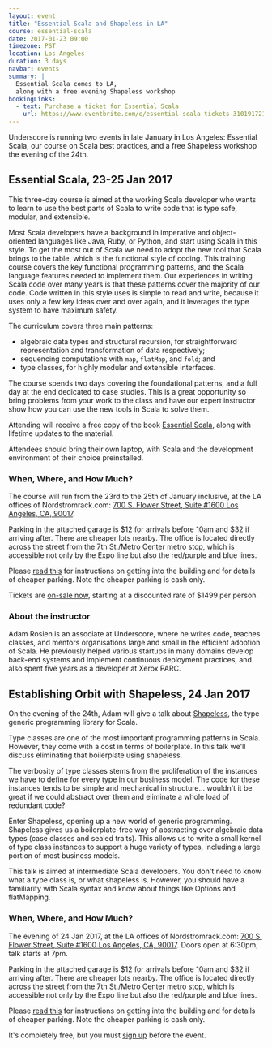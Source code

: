```yaml
---
layout: event
title: "Essential Scala and Shapeless in LA"
course: essential-scala
date: 2017-01-23 09:00
timezone: PST
location: Los Angeles
duration: 3 days
navbar: events
summary: |
  Essential Scala comes to LA,
  along with a free evening Shapeless workshop
bookingLinks:
  - text: Purchase a ticket for Essential Scala
    url: https://www.eventbrite.com/e/essential-scala-tickets-31019172179
---
```


Underscore is running two events in late January in Los Angeles: Essential Scala, our course on Scala best practices, and a free Shapeless workshop the evening of the 24th.


## Essential Scala, 23-25 Jan 2017

This three-day course is aimed at the working Scala developer who wants to learn to use the best parts of Scala to write code that is type safe, modular, and extensible.

Most Scala developers have a background in imperative and object-oriented languages like Java, Ruby, or Python, and start using Scala in this style.
To get the most out of Scala we need to adopt the new tool that Scala brings to the table, which is the functional style of coding.
This training course covers the key functional programming patterns, and the Scala language features needed to implement them.
Our experiences in writing Scala code over many years is that these patterns cover the majority of our code.
Code written in this style uses is simple to read and write, because it uses only a few key ideas over and over again, and it leverages the type system to have maximum safety.

The curriculum covers three main patterns:
  - algebraic data types and structural recursion, for straightforward representation and transformation of data respectively;
  - sequencing computations with `map`, `flatMap`, and `fold`; and
  - type classes, for highly modular and extensible interfaces.

The course spends two days covering the foundational patterns, and a full day at the end dedicated to case studies. This is a great opportunity so bring problems from your work to the class and have our expert instructor show how you can use the new tools in Scala to solve them.

Attending will receive a free copy of the book [Essential Scala][essential-scala-book], along with lifetime updates to the material.

Attendees should bring their own laptop, with Scala and the development environment of their choice preinstalled.


### When, Where, and How Much?

The course will run from the 23rd to the 25th of January inclusive, at the LA offices of Nordstromrack.com: [700 S. Flower Street, Suite #1600 Los Angeles, CA, 90017][la-office].

Parking in the attached garage is $12 for arrivals before 10am and $32 if arriving after. There are cheaper lots nearby. The office is located directly across the street from the 7th St./Metro Center metro stop, which is accessible not only by the Expo line but also the red/purple and blue lines.

Please [read this][nordstromrack-event-parking] for instructions on getting into the building and for details of cheaper parking. Note the cheaper parking is cash only.

Tickets are [on-sale now][eventbrite-essential-scala], starting at a discounted rate of $1499 per person.


### About the instructor

Adam Rosien is an associate at Underscore, where he writes code, teaches classes, and mentors organisations large and small in the efficient adoption of Scala. He previously helped various startups in many domains develop back-end systems and implement continuous deployment practices, and also spent five years as a developer at Xerox PARC.



## Establishing Orbit with Shapeless, 24 Jan 2017

On the evening of the 24th, Adam will give a talk about [Shapeless][shapeless], the type generic programming library for Scala.

Type classes are one of the most important programming patterns in Scala. However, they come with a cost in terms of boilerplate. In this talk we'll discuss eliminating that boilerplate using shapeless.

The verbosity of type classes stems from the proliferation of the instances we have to define for every type in our business model. The code for these instances tends to be simple and mechanical in structure... wouldn't it be great if we could abstract over them and eliminate a whole load of redundant code?

Enter Shapeless, opening up a new world of generic programming. Shapeless gives us a boilerplate-free way of abstracting over algebraic data types (case classes and sealed traits). This allows us to write a small kernel of type class instances to support a huge variety of types, including a large portion of most business models.

This talk is aimed at intermediate Scala developers. You don't need to know what a type class is, or what shapeless is. However, you should have a familiarity with Scala syntax and know about things like Options and flatMapping.


### When, Where, and How Much?

The evening of 24 Jan 2017, at the LA offices of Nordstromrack.com: [700 S. Flower Street, Suite #1600 Los Angeles, CA, 90017][la-office]. Doors open at 6:30pm, talk starts at 7pm.

Parking in the attached garage is $12 for arrivals before 10am and $32 if arriving after. There are cheaper lots nearby. The office is located directly across the street from the 7th St./Metro Center metro stop, which is accessible not only by the Expo line but also the red/purple and blue lines.

Please [read this][nordstromrack-event-parking] for instructions on getting into the building and for details of cheaper parking. Note the cheaper parking is cash only.

It's completely free, but you must [sign up][shapeless-sign-up] before the event.

[la-office]: https://www.google.com/maps/place/700+S+Flower+St+%231700,+Los+Angeles,+CA+90017,+USA/@34.0482805,-118.2611318,17z/data=!3m1!4b1!4m5!3m4!1s0x80c2c7b6aee44e37:0x1e19794512737662!8m2!3d34.0482805!4d-118.2589431 
[essential-scala-book]: http://underscore.io/books/essential-scala/
[shapeless]: https://github.com/milessabin/shapeless
[eventbrite-essential-scala]: https://www.eventbrite.com/e/essential-scala-tickets-31019172179
[shapeless-sign-up]: https://www.eventbrite.com/e/establishing-orbit-with-shapeless-tickets-31068083474
[nordstromrack-event-parking]: /files/nordstromrack-event-parking.pdf
